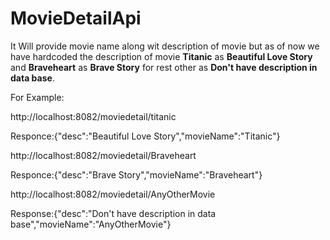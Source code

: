 # MovieDetailApi

It Will provide movie name along wit description of movie but as of now we have hardcoded the description of movie **Titanic** as **Beautiful Love Story** and **Braveheart** as **Brave Story** for rest other as **Don't have description in data base**.

For Example:

http://localhost:8082/moviedetail/titanic

Responce:{"desc":"Beautiful Love Story","movieName":"Titanic"}

http://localhost:8082/moviedetail/Braveheart

Responce:{"desc":"Brave Story","movieName":"Braveheart"}

http://localhost:8082/moviedetail/AnyOtherMovie

Response:{"desc":"Don't have description in data base","movieName":"AnyOtherMovie"}
